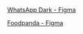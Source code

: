 [WhatsApp Dark - Figma](https://www.figma.com/design/Da39yWqujaAXCOpJwYvrHR/WhatsAppDark?t=MSrPd0CrrDf2exFs-1)

[Foodpanda - Figma](https://www.figma.com/design/U3A2kHQBMLQ87GAHjj1caj/Foodpanda?node-id=0-1&t=pVMdVeQtAbLYvHrh-1)
